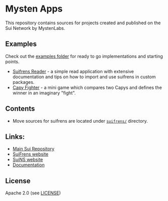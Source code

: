 # Mysten Apps

This repository contains sources for projects created and published on the Sui Network by MystenLabs.

## Examples
Check out the [examples folder](./examples) for ready to go implementations and starting points.

- [Suifrens Reader](./examples/suifrens-reader/) - a simple read application with extensive documentation and tips on how to import and use suifrens in custom packages.
- [Capy Fighter](./examples/capy-fighter/) - a mini game which compares two Capys and defines the winner in an imaginary "fight".

## Contents
- Move sources for suifrens are located under [`suifrens/`](./suifrens/) directory.

## Links:
- [Main Sui Repository](https://github.com/MystenLabs/sui)
- [SuiFrens website](https://suifrens.com)
- [SuiNS website](https://suins.io/)
- [Documentation](https://docs.sui.io/)

## License

Apache 2.0 (see [LICENSE](./LICENSE))
